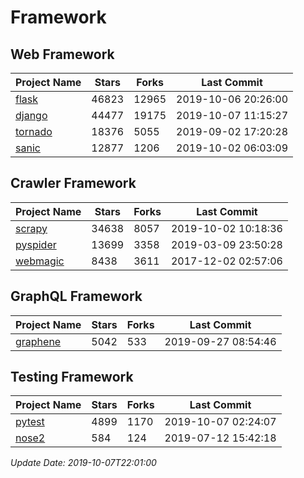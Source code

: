 # Framework

## Web Framework

| Project Name | Stars | Forks | Last Commit |
| ------------ | ----- | ----- | ----------- |
| [flask](https://github.com/pallets/flask) | 46823 | 12965 | 2019-10-06 20:26:00 |
| [django](https://github.com/django/django) | 44477 | 19175 | 2019-10-07 11:15:27 |
| [tornado](https://github.com/tornadoweb/tornado) | 18376 | 5055 | 2019-09-02 17:20:28 |
| [sanic](https://github.com/huge-success/sanic) | 12877 | 1206 | 2019-10-02 06:03:09 |

## Crawler Framework

| Project Name | Stars | Forks | Last Commit |
| ------------ | ----- | ----- | ----------- |
| [scrapy](https://github.com/scrapy/scrapy) | 34638 | 8057 | 2019-10-02 10:18:36 |
| [pyspider](https://github.com/binux/pyspider) | 13699 | 3358 | 2019-03-09 23:50:28 |
| [webmagic](https://github.com/code4craft/webmagic) | 8438 | 3611 | 2017-12-02 02:57:06 |

## GraphQL Framework

| Project Name | Stars | Forks | Last Commit |
| ------------ | ----- | ----- | ----------- |
| [graphene](https://github.com/graphql-python/graphene) | 5042 | 533 | 2019-09-27 08:54:46 |

## Testing Framework

| Project Name | Stars | Forks | Last Commit |
| ------------ | ----- | ----- | ----------- |
| [pytest](https://github.com/pytest-dev/pytest) | 4899 | 1170 | 2019-10-07 02:24:07 |
| [nose2](https://github.com/nose-devs/nose2) | 584 | 124 | 2019-07-12 15:42:18 |

*Update Date: 2019-10-07T22:01:00*